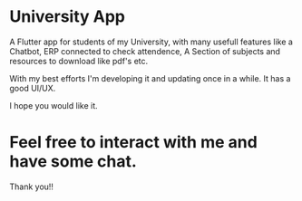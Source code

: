 # University App

A Flutter app for students of my University, with many usefull features like a Chatbot, ERP connected to check attendence, A Section of subjects and resources to download like pdf's etc.

With my best efforts I'm developing it and updating once in a while. It has a good UI/UX.

I hope you would like it.

# Feel free to interact with me and have some chat.
Thank you!!
